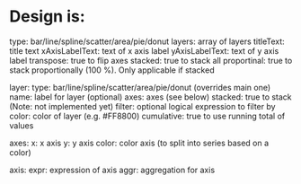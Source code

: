 # Design is:
  
  type: bar/line/spline/scatter/area/pie/donut
  layers: array of layers
  titleText: title text
  xAxisLabelText: text of x axis label
  yAxisLabelText: text of y axis label
  transpose: true to flip axes
  stacked: true to stack all 
  proportinal: true to stack proportionally (100 %). Only applicable if stacked

layer:
  type: bar/line/spline/scatter/area/pie/donut (overrides main one)
  name: label for layer (optional)
  axes: axes (see below)
  stacked: true to stack (Note: not implemented yet)
  filter: optional logical expression to filter by
  color: color of layer (e.g. #FF8800)
  cumulative: true to use running total of values

axes:
  x: x axis
  y: y axis
  color: color axis (to split into series based on a color)

axis: 
  expr: expression of axis
  aggr: aggregation for axis


